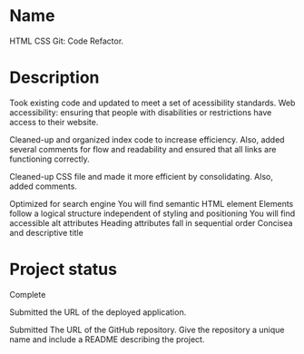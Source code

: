 # Name
HTML CSS Git: Code Refactor.

# Description
Took existing code and updated to meet a set of acessibility standards. Web accessibility: ensuring that people with disabilities or restrictions have access to their website.

Cleaned-up and organized index code to increase efficiency.  Also, added several comments for flow and readability and ensured that all links are functioning correctly.

Cleaned-up CSS file and made it more efficient by consolidating.  Also, added comments.

Optimized for search engine
You will find semantic HTML element
Elements follow a logical structure independent of styling and positioning
You will find accessible alt attributes
Heading attributes fall in sequential order
Concisea and descriptive title

# Project status
Complete

Submitted the URL of the deployed application.

Submitted The URL of the GitHub repository. Give the repository a unique name and include a README describing the project.









